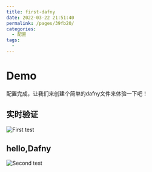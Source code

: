 ```yaml
---
title: first-dafny
date: 2022-03-22 21:51:40
permalink: /pages/39fb20/
categories:
  - 配置
tags:
  - 
---
```


# Demo
配置完成，让我们来创建个简单的dafny文件来体验一下吧！

## 实时验证

<img :src="$withBase('/guide/download/7_test1.png')" alt="First test">


## hello,Dafny


<img :src="$withBase('/guide/download/8_test2.png')" alt="Second test">
